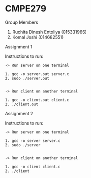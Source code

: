 # CMPE279

Group Members
1. Ruchita Dinesh Entoliya (015331966)
2. Komal Joshi (014682551)

Assignment 1

Instructions to run:

	-> Run server on one terminal
	
	1. gcc -o server.out server.c
	2. sudo ./server.out


	-> Run client on another terminal

	1. gcc -o client.out client.c
	2. ./client.out

Assignment 2

Instructions to run:

	-> Run server on one terminal
	
	1. gcc -o server server.c
	2. sudo ./server


	-> Run client on another terminal

	1. gcc -o client client.c
	2. ./client
